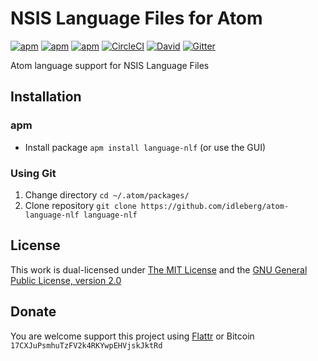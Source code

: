 # NSIS Language Files for Atom

[![apm](https://img.shields.io/apm/l/language-nlf.svg?style=flat-square)](https://atom.io/packages/language-nlf)
[![apm](https://img.shields.io/apm/v/language-nlf.svg?style=flat-square)](https://atom.io/packages/language-nlf)
[![apm](https://img.shields.io/apm/dm/language-nlf.svg?style=flat-square)](https://atom.io/packages/language-nlf)
[![CircleCI](https://flat.badgen.net/circleci/github/idleberg/atom-language-nlf)](https://circleci.com/gh/idleberg/atom-language-nlf)
[![David](https://img.shields.io/david/dev/idleberg/atom-language-nlf.svg?style=flat-square)](https://david-dm.org/idleberg/atom-language-nlf?type=dev)
[![Gitter](https://img.shields.io/badge/chat-Gitter-ed1965.svg?style=flat-square)](https://gitter.im/NSIS-Dev/Atom)

Atom language support for NSIS Language Files

## Installation

### apm

* Install package `apm install language-nlf` (or use the GUI)

### Using Git

1. Change directory `cd ~/.atom/packages/`
2. Clone repository `git clone https://github.com/idleberg/atom-language-nlf language-nlf`

## License

This work is dual-licensed under [The MIT License](https://opensource.org/licenses/MIT) and the [GNU General Public License, version 2.0](https://opensource.org/licenses/GPL-2.0)

## Donate

You are welcome support this project using [Flattr](https://flattr.com/submit/auto?user_id=idleberg&url=https://github.com/idleberg/atom-language-nlf) or Bitcoin `17CXJuPsmhuTzFV2k4RKYwpEHVjskJktRd`
